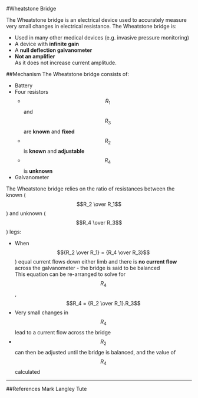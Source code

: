 #Wheatstone Bridge

The Wheatstone bridge is an electrical device used to accurately measure very small changes in electrical resistance. The Wheatstone bridge is:
* Used in many other medical devices (e.g. invasive pressure monitoring)
* A device with **infinite gain**
* A **null deflection galvanometer** 
* **Not an amplifier**  
As it does not increase current amplitude.

##Mechanism
The Wheatstone bridge consists of:
* Battery
* Four resistors
    * $$R_1$$ and $$R_3$$ are **known** and **fixed**
    * $$R_2$$ is **known** and **adjustable**
    * $$R_4$$ is **unknown**
* Galvanometer

The Wheatstone bridge relies on the ratio of resistances between the known ($$R_2 \over R_1$$) and unknown ($$R_4 \over R_3$$) legs:
* When $${R_2 \over R_1} = {R_4 \over R_3}$$) equal current flows down either limb and there is **no current flow** across the galvanometer - the bridge is said to be balanced  
This equation can be re-arranged to solve for $$R_4$$, $$R_4 = {R_2 \over R_1}.R_3$$
* Very small changes in $$R_4$$ lead to a current flow across the bridge
* $$R_2$$ can then be adjusted until the bridge is balanced, and the value of $$R_4$$ calculated

---

##References
Mark Langley Tute

